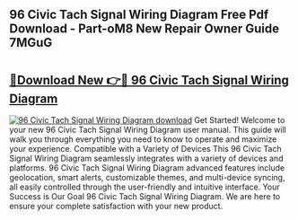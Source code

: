 ## 96 Civic Tach Signal Wiring Diagram Free Pdf Download - Part-oM8 New Repair Owner Guide 7MGuG

# <h2><a href="http://dfkbzx.blite.top/?on=96+Civic+Tach+Signal+Wiring+Diagram">🔗Download New 👉🔴 96 Civic Tach Signal Wiring Diagram</a></h2>

[![96 Civic Tach Signal Wiring Diagram download](https://i.imgur.com/lujVjoI.png)](http://dfkbzx.blite.top/?on=96+Civic+Tach+Signal+Wiring+Diagram)
Get Started! Welcome to your new 96 Civic Tach Signal Wiring Diagram user manual. This guide will walk you through everything you need to know to operate and maximize your experience. Compatible with a Variety of Devices This 96 Civic Tach Signal Wiring Diagram seamlessly integrates with a variety of devices and platforms. 96 Civic Tach Signal Wiring Diagram advanced features include geolocation, smart alerts, customizable themes, and multi-device syncing, all easily controlled through the user-friendly and intuitive interface. Your Success is Our Goal 96 Civic Tach Signal Wiring Diagram. We are here to ensure your complete satisfaction with your new product.
